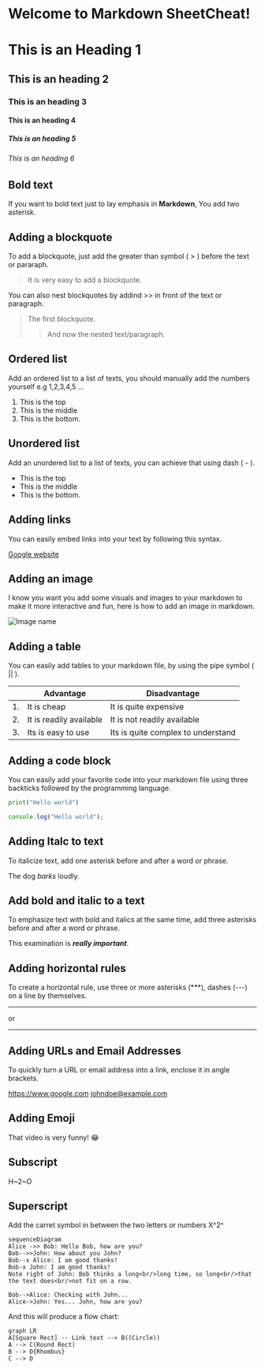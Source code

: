 # Welcome to Markdown SheetCheat!


# This is an Heading 1
## This is an heading 2
### This is an heading 3
#### This is an heading 4
##### This is an heading 5
###### This is an heading 6

## Bold text
If you want to bold text just to lay emphasis in **Markdown**, You add two asterisk. 

## Adding a blockquote
To add a blockquote, just add the greater than symbol ( > ) before the text or pararaph.

 > It is very easy to add a blockquote.

You can also nest blockquotes by addind >> in front of the text or paragraph.

> The first blockquote.
>
>> And now the nested text/paragraph.


## Ordered list
Add an ordered list to a list of texts, you should manually add the numbers yourself e.g 1,2,3,4,5 ...

1. This is the top
2. This is the middle
3. This is the bottom.

## Unordered list
Add an unordered list to a list of texts, you can achieve that using dash ( - ).

- This is the top
- This is the middle
- This is the bottom.

## Adding links
You can easily embed links into your text by following this syntax. 

[Google website](https://www.google.com/)

## Adding an image
I know you want you add some visuals and images to your markdown to make it more interactive and fun, here is how to add an image in markdown.

![Image name](/link_to_image/image_name.png)


## Adding a table
You can easily add tables to your markdown file, by using the pipe symbol ( || ).


|         |Advantage                  |Disadvantage                       |
|---------|---------------------------|-----------------------------------|
|1.       |It is cheap                |It is quite expensive              |
|2.       |It is readily available    |It is not readily available        |
|3.       |Its is easy to use         |Its is quite complex to understand |

## Adding a code block
You can easily add your favorite code into your markdown file using three backticks followed by the programming language.

```python
print("Hello world")
```

```javascript
console.log("Hello world");
```

## Adding Italc to text
To italicize text, add one asterisk before and after a word or phrase.

The dog *barks* loudly.

## Add bold and italic to a text
To emphasize text with bold and italics at the same time, add three asterisks before and after a word or phrase.

This examination is ***really important***.

## Adding horizontal rules
To create a horizontal rule, use three or more asterisks (***), dashes (---) on a line by themselves.

***

or

---

## Adding URLs and Email Addresses
To quickly turn a URL or email address into a link, enclose it in angle brackets.

<https://www.google.com>
<johndoe@example.com>

## Adding Emoji
That video is very funny! :joy:

## Subscript	
H~2~O

## Superscript	
Add the carret symbol in between the two letters or numbers
X^2^



```mermaid
sequenceDiagram
Alice ->> Bob: Hello Bob, how are you?
Bob-->>John: How about you John?
Bob--x Alice: I am good thanks!
Bob-x John: I am good thanks!
Note right of John: Bob thinks a long<br/>long time, so long<br/>that the text does<br/>not fit on a row.

Bob-->Alice: Checking with John...
Alice->John: Yes... John, how are you?
```

And this will produce a flow chart:

```mermaid
graph LR
A[Square Rect] -- Link text --> B((Circle))
A --> C(Round Rect)
B --> D{Rhombus}
C --> D
```
